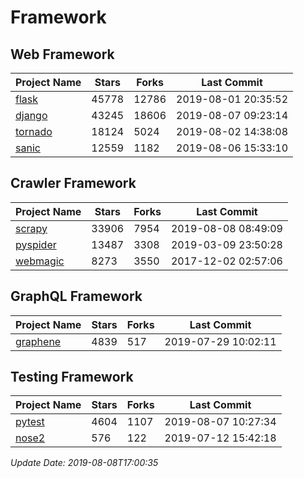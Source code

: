 # Framework

## Web Framework

| Project Name | Stars | Forks | Last Commit |
| ------------ | ----- | ----- | ----------- |
| [flask](https://github.com/pallets/flask) | 45778 | 12786 | 2019-08-01 20:35:52 |
| [django](https://github.com/django/django) | 43245 | 18606 | 2019-08-07 09:23:14 |
| [tornado](https://github.com/tornadoweb/tornado) | 18124 | 5024 | 2019-08-02 14:38:08 |
| [sanic](https://github.com/huge-success/sanic) | 12559 | 1182 | 2019-08-06 15:33:10 |

## Crawler Framework

| Project Name | Stars | Forks | Last Commit |
| ------------ | ----- | ----- | ----------- |
| [scrapy](https://github.com/scrapy/scrapy) | 33906 | 7954 | 2019-08-08 08:49:09 |
| [pyspider](https://github.com/binux/pyspider) | 13487 | 3308 | 2019-03-09 23:50:28 |
| [webmagic](https://github.com/code4craft/webmagic) | 8273 | 3550 | 2017-12-02 02:57:06 |

## GraphQL Framework

| Project Name | Stars | Forks | Last Commit |
| ------------ | ----- | ----- | ----------- |
| [graphene](https://github.com/graphql-python/graphene) | 4839 | 517 | 2019-07-29 10:02:11 |

## Testing Framework

| Project Name | Stars | Forks | Last Commit |
| ------------ | ----- | ----- | ----------- |
| [pytest](https://github.com/pytest-dev/pytest) | 4604 | 1107 | 2019-08-07 10:27:34 |
| [nose2](https://github.com/nose-devs/nose2) | 576 | 122 | 2019-07-12 15:42:18 |

*Update Date: 2019-08-08T17:00:35*